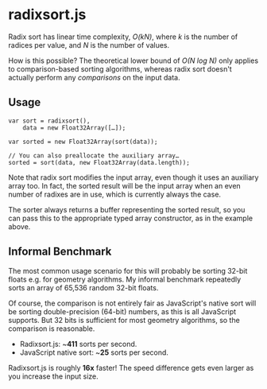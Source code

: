 radixsort.js
============

Radix sort has linear time complexity, *O(kN)*, where *k* is the number of
radices per value, and *N* is the number of values.

How is this possible?  The theoretical lower bound of *O(N log N)* only applies
to comparison-based sorting algorithms, whereas radix sort doesn't actually
perform any *comparisons* on the input data.

Usage
-----

    var sort = radixsort(),
        data = new Float32Array([…]);

    var sorted = new Float32Array(sort(data));

    // You can also preallocate the auxiliary array…
    sorted = sort(data, new Float32Array(data.length));

Note that radix sort modifies the input array, even though it uses an auxiliary
array too.  In fact, the sorted result will be the input array when an even
number of radixes are in use, which is currently always the case.

The sorter always returns a buffer representing the sorted result, so you can
pass this to the appropriate typed array constructor, as in the example above.

Informal Benchmark
------------------

The most common usage scenario for this will probably be sorting 32-bit floats
e.g. for geometry algorithms.  My informal benchmark repeatedly sorts an array
of 65,536 random 32-bit floats.

Of course, the comparison is not entirely fair as JavaScript's native sort will
be sorting double-precision (64-bit) numbers, as this is all JavaScript
supports.  But 32 bits is sufficient for most geometry algorithms, so the
comparison is reasonable.

 * Radixsort.js: ~**411** sorts per second.
 * JavaScript native sort: ~**25** sorts per second.

Radixsort.js is roughly **16x** faster!  The speed difference gets even larger
as you increase the input size.
